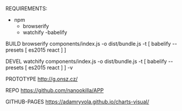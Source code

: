 REQUIREMENTS:
- npm
  - browserify
  - watchify
  -babelify

BUILD
browserify components/index.js -o dist/bundle.js -t [ babelify --presets [ es2015 react ] ]

DEVEL
watchify components/index.js -o dist/bundle.js -t [ babelify --presets [ es2015 react ] ] -v

PROTOTYPE
http://g.onsz.cz/

REPO
https://github.com/nanookilla/APP

GITHUB-PAGES
https://adamryvola.github.io/charts-visual/
